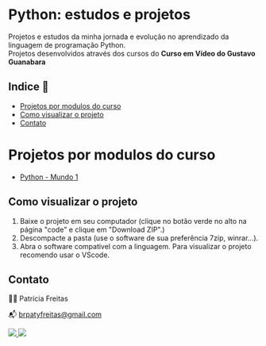 # Python: estudos e projetos

Projetos e estudos da minha jornada e evolução no aprendizado da linguagem de programação Python.<br>
Projetos desenvolvidos através dos cursos do **Curso em Vídeo do Gustavo Guanabara**

## Indice 🔗

- [Projetos por modulos do curso](#projetos-por-modulos-do-curso)
- [Como visualizar o projeto](#como-visualizar-o-projeto)
- [Contato](#contato)

# Projetos por modulos do curso

- [Python - Mundo 1](https://github.com/patyfreitasbr/Python-CursoEmVideo/tree/main/mundo1)

## Como visualizar o projeto

1. Baixe o projeto em seu computador (clique no botão verde no alto na página "code" e clique em "Download ZIP".)
2. Descompacte a pasta (use o software de sua preferência 7zip, winrar...).
3. Abra o software compativel com a linguagem. Para visualizar o projeto recomendo usar o VScode.

## Contato

👩‍💻 Patrícia Freitas

📬 brpatyfreitas@gmail.com

 <div><a href="https://www.linkedin.com/in/patyfreitasbr"><img src="https://img.shields.io/badge/LinkedIn-0077B5?style=for-the-badge&logo=linkedin&logoColor=white" target="_blank"></>
  <a href="https://www.instagram.com/patyfreitasbr"><img src="https://img.shields.io/badge/Instagram-E4405F?style=for-the-badge&logo=instagram&logoColor=white" target="_blank"></></div>
